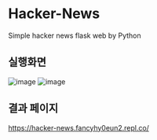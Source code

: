 # Hacker-News
Simple hacker news flask web by Python

## 실행화면
![image](https://user-images.githubusercontent.com/32252093/106799980-3f24a280-66a3-11eb-8d21-5ae3069dc28b.png)
![image](https://user-images.githubusercontent.com/32252093/106800017-4c419180-66a3-11eb-9938-badcc0feb35b.png)

## 결과 페이지
https://hacker-news.fancyhy0eun2.repl.co/
